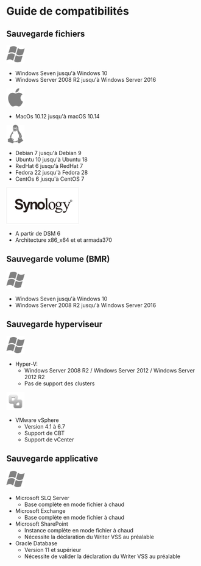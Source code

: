 # Guide de compatibilités

## Sauvegarde fichiers

![](../../.gitbook/assets/image%20%288%29.png)

* Windows Seven jusqu'à Windows 10
* Windows Server 2008 R2 jusqu'à Windows Server 2016

![](../../.gitbook/assets/image%20%282%29.png)

* MacOs 10.12 jusqu'à macOS 10.14

![](../../.gitbook/assets/image%20%2818%29.png)

* Debian 7 jusqu'à Debian 9
* Ubuntu 10 jusqu'à Ubuntu 18
* RedHat 6 jusqu'à RedHat 7 
* Fedora 22 jusqu'à Fedora 28 
* CentOs 6 jusqu'à CentOS 7

![](../../.gitbook/assets/image%20%2829%29.png)

* A partir de DSM 6
* Architecture x86\_x64 et et armada370

## Sauvegarde volume \(BMR\)

![](../../.gitbook/assets/image%20%288%29.png)

* Windows Seven jusqu'à Windows 10
* Windows Server 2008 R2 jusqu'à Windows Server 2016

## Sauvegarde hyperviseur

![](../../.gitbook/assets/image%20%288%29.png)

* Hyper-V: 
  * Windows Server 2008 R2 / Windows Server 2012 / Windows Server 2012 R2
  * Pas de support des clusters

![](../../.gitbook/assets/image%20%2826%29.png)

* VMware vSphere
  * Version 4.1 à 6.7
  * Support de CBT 
  * Support de vCenter

## Sauvegarde applicative

![](../../.gitbook/assets/image%20%288%29.png)

* Microsoft SLQ Server
  * Base complète en mode fichier à chaud
* Microsoft Exchange
  * Base complète en mode fichier à chaud
* Microsoft SharePoint
  * Instance complète en mode fichier à chaud
  * Nécessite la déclaration du Writer VSS au préalable
* Oracle Database
  * Version 11 et supérieur
  * Nécessite de valider la déclaration du Writer VSS au préalable

 



